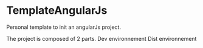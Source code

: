 # TemplateAngularJs
Personal template to init an angularJs project.

The project is composed of 2 parts.
Dev environnement
Dist environnement

